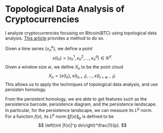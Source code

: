 # Topological Data Analysis of Cryptocurrencies

I analyze cryptocurrencies focusing on Bitcoin(BTC) using topological data analysis. [This article](https://arxiv.org/abs/1703.04385) provides a method to do so. 

Given a time series $\{x^k_n\}$, we define a point $$ x(t_n) = (x_n^1, x_n^2, \dots, x_n^d) \in \mathbb{R}^d. $$ Given a window size $w$, we define $X_n$ to be the point cloud $$X_n = (x(t_n), x(t_{n+1}), \dots , x(t_{t+w-1}).$$ This allows us to apply the techniques of topological data analysis, and use persisten homology.

From the persistent homology, we are able to get features such as the persistence barcode, persistence diagram, and the persistence landscape. In particular, for the persistence landscape, we can measure its $L^p$ norm. For a function $f(x)$, its $L^p$ norm $\lVert f(x) \rVert_p$ is defined to be $$ \left(\int |f(x)|^p dx\right)^\frac{1}{p}. $$
